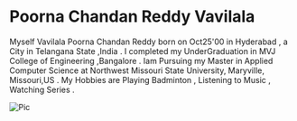 # Poorna Chandan Reddy Vavilala

Myself Vavilala Poorna Chandan Reddy born on Oct25'00 in Hyderabad , a City in Telangana State ,India . I completed my UnderGraduation in MVJ College of Engineering ,Bangalore .
Iam Pursuing my Master in Applied Computer Science at Northwest Missouri State University, Maryville, Missouri,US .
My Hobbies are Playing Badminton , Listening to Music , Watching Series .

![Pic](https://user-images.githubusercontent.com/123049030/216212780-628f0d75-e8df-4c7e-be7e-f0c0e979125f.jpg)

